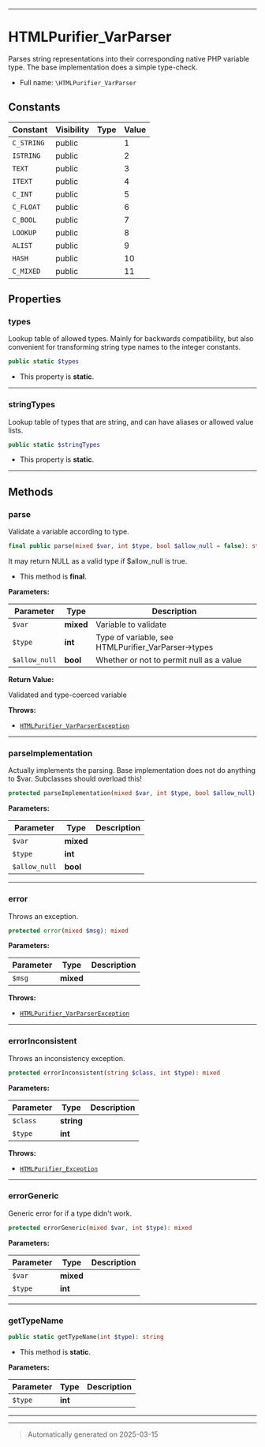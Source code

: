 ***

# HTMLPurifier_VarParser

Parses string representations into their corresponding native PHP
variable type. The base implementation does a simple type-check.



* Full name: `\HTMLPurifier_VarParser`


## Constants

| Constant | Visibility | Type | Value |
|:---------|:-----------|:-----|:------|
|`C_STRING`|public| |1|
|`ISTRING`|public| |2|
|`TEXT`|public| |3|
|`ITEXT`|public| |4|
|`C_INT`|public| |5|
|`C_FLOAT`|public| |6|
|`C_BOOL`|public| |7|
|`LOOKUP`|public| |8|
|`ALIST`|public| |9|
|`HASH`|public| |10|
|`C_MIXED`|public| |11|

## Properties


### types

Lookup table of allowed types. Mainly for backwards compatibility, but
also convenient for transforming string type names to the integer constants.

```php
public static $types
```



* This property is **static**.


***

### stringTypes

Lookup table of types that are string, and can have aliases or
allowed value lists.

```php
public static $stringTypes
```



* This property is **static**.


***

## Methods


### parse

Validate a variable according to type.

```php
final public parse(mixed $var, int $type, bool $allow_null = false): string
```

It may return NULL as a valid type if $allow_null is true.



* This method is **final**.


**Parameters:**

| Parameter | Type | Description |
|-----------|------|-------------|
| `$var` | **mixed** | Variable to validate |
| `$type` | **int** | Type of variable, see HTMLPurifier_VarParser-&gt;types |
| `$allow_null` | **bool** | Whether or not to permit null as a value |


**Return Value:**

Validated and type-coerced variable



**Throws:**

- [`HTMLPurifier_VarParserException`](./HTMLPurifier_VarParserException.md)



***

### parseImplementation

Actually implements the parsing. Base implementation does not
do anything to $var. Subclasses should overload this!

```php
protected parseImplementation(mixed $var, int $type, bool $allow_null): string
```








**Parameters:**

| Parameter | Type | Description |
|-----------|------|-------------|
| `$var` | **mixed** |  |
| `$type` | **int** |  |
| `$allow_null` | **bool** |  |





***

### error

Throws an exception.

```php
protected error(mixed $msg): mixed
```








**Parameters:**

| Parameter | Type | Description |
|-----------|------|-------------|
| `$msg` | **mixed** |  |




**Throws:**

- [`HTMLPurifier_VarParserException`](./HTMLPurifier_VarParserException.md)



***

### errorInconsistent

Throws an inconsistency exception.

```php
protected errorInconsistent(string $class, int $type): mixed
```








**Parameters:**

| Parameter | Type | Description |
|-----------|------|-------------|
| `$class` | **string** |  |
| `$type` | **int** |  |




**Throws:**

- [`HTMLPurifier_Exception`](./HTMLPurifier_Exception.md)



***

### errorGeneric

Generic error for if a type didn't work.

```php
protected errorGeneric(mixed $var, int $type): mixed
```








**Parameters:**

| Parameter | Type | Description |
|-----------|------|-------------|
| `$var` | **mixed** |  |
| `$type` | **int** |  |





***

### getTypeName



```php
public static getTypeName(int $type): string
```



* This method is **static**.




**Parameters:**

| Parameter | Type | Description |
|-----------|------|-------------|
| `$type` | **int** |  |





***


***
> Automatically generated on 2025-03-15
